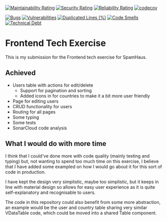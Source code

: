 [![Maintainability Rating](https://sonarcloud.io/api/project_badges/measure?project=jake-armour_spamhaus-tech-test&metric=sqale_rating)](https://sonarcloud.io/summary/new_code?id=jake-armour_spamhaus-tech-test)
[![Security Rating](https://sonarcloud.io/api/project_badges/measure?project=jake-armour_spamhaus-tech-test&metric=security_rating)](https://sonarcloud.io/summary/new_code?id=jake-armour_spamhaus-tech-test)
[![Reliability Rating](https://sonarcloud.io/api/project_badges/measure?project=jake-armour_spamhaus-tech-test&metric=reliability_rating)](https://sonarcloud.io/summary/new_code?id=jake-armour_spamhaus-tech-test)
[![codecov](https://codecov.io/gh/jake-armour/spamhaus-tech-test/branch/main/graph/badge.svg?token=SEKKFUDJXB)](https://codecov.io/gh/jake-armour/spamhaus-tech-test)

[![Bugs](https://sonarcloud.io/api/project_badges/measure?project=jake-armour_spamhaus-tech-test&metric=bugs)](https://sonarcloud.io/summary/new_code?id=jake-armour_spamhaus-tech-test)
[![Vulnerabilities](https://sonarcloud.io/api/project_badges/measure?project=jake-armour_spamhaus-tech-test&metric=vulnerabilities)](https://sonarcloud.io/summary/new_code?id=jake-armour_spamhaus-tech-test)
[![Duplicated Lines (%)](https://sonarcloud.io/api/project_badges/measure?project=jake-armour_spamhaus-tech-test&metric=duplicated_lines_density)](https://sonarcloud.io/summary/new_code?id=jake-armour_spamhaus-tech-test)
[![Code Smells](https://sonarcloud.io/api/project_badges/measure?project=jake-armour_spamhaus-tech-test&metric=code_smells)](https://sonarcloud.io/summary/new_code?id=jake-armour_spamhaus-tech-test)
[![Technical Debt](https://sonarcloud.io/api/project_badges/measure?project=jake-armour_spamhaus-tech-test&metric=sqale_index)](https://sonarcloud.io/summary/new_code?id=jake-armour_spamhaus-tech-test)

# Frontend Tech Exercise

This is my submission for the Frontend tech exercise for SpamHaus.

## Achieved

- Users table with actions for edit/delete
  - Support for pagination and sorting
  - Added icons in for countries to make it a bit more user friendly
- Page for editing users
- CRUD functionality for users
- Routing for all pages
- Some typing
- Some tests
- SonarCloud code analysis

## What I would do with more time

I think that I could've done more with code quality (mainly testing and typing) but, not wanting to spend too much time on this exercise, I believe that I have added some exampled on how I would go about it for this sort of code in production.

I have kept the design very simplistic, maybe too simplistic, but it keeps in line with material design so allows for easy user experience as it is quite self-explanatory and recognisable to users.

The code in this repository could also benefit from some more abstraction, an example would be the user and country table sharing very similar VDataTable code, which could be moved into a shared Table component.
